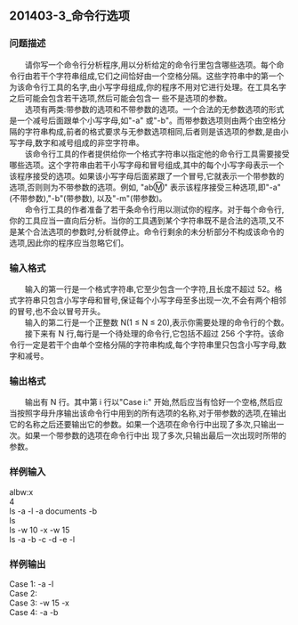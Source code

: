 ## 201403-3_命令行选项
### 问题描述
　　请你写一个命令行分析程序,用以分析给定的命令行里包含哪些选项。每个命令行由若干个字符串组成,它们之间恰好由一个空格分隔。这些字符串中的第一个为该命令行工具的名字,由小写字母组成,你的程序不用对它进行处理。在工具名字之后可能会包含若干选项,然后可能会包含一 些不是选项的参数。  
　　选项有两类:带参数的选项和不带参数的选项。一个合法的无参数选项的形式是一个减号后面跟单个小写字母,如"-a" 或"-b"。而带参数选项则由两个由空格分隔的字符串构成,前者的格式要求与无参数选项相同,后者则是该选项的参数,是由小写字母,数字和减号组成的非空字符串。  
　　该命令行工具的作者提供给你一个格式字符串以指定他的命令行工具需要接受哪些选项。这个字符串由若干小写字母和冒号组成,其中的每个小写字母表示一个该程序接受的选项。如果该小写字母后面紧跟了一个冒号,它就表示一个带参数的选项,否则则为不带参数的选项。例如, "ab:m:" 表示该程序接受三种选项,即"-a"(不带参数),"-b"(带参数), 以及"-m"(带参数)。  
　　命令行工具的作者准备了若干条命令行用以测试你的程序。对于每个命令行,你的工具应当一直向后分析。当你的工具遇到某个字符串既不是合法的选项,又不是某个合法选项的参数时,分析就停止。命令行剩余的未分析部分不构成该命令的选项,因此你的程序应当忽略它们。  
### 输入格式
　　输入的第一行是一个格式字符串,它至少包含一个字符,且长度不超过 52。格式字符串只包含小写字母和冒号,保证每个小写字母至多出现一次,不会有两个相邻的冒号,也不会以冒号开头。  
　　输入的第二行是一个正整数 N(1 ≤ N ≤ 20),表示你需要处理的命令行的个数。  
　　接下来有 N 行,每行是一个待处理的命令行,它包括不超过 256 个字符。该命令行一定是若干个由单个空格分隔的字符串构成,每个字符串里只包含小写字母,数字和减号。  
### 输出格式
　　输出有 N 行。其中第 i 行以"Case i:" 开始,然后应当有恰好一个空格,然后应当按照字母升序输出该命令行中用到的所有选项的名称,对于带参数的选项,在输出它的名称之后还要输出它的参数。如果一个选项在命令行中出现了多次,只输出一次。如果一个带参数的选项在命令行中出 现了多次,只输出最后一次出现时所带的参数。
### 样例输入
albw:x  
4  
ls -a -l -a documents -b  
ls  
ls -w 10 -x -w 15  
ls -a -b -c -d -e -l  
### 样例输出
Case 1: -a -l  
Case 2:  
Case 3: -w 15 -x  
Case 4: -a -b  
